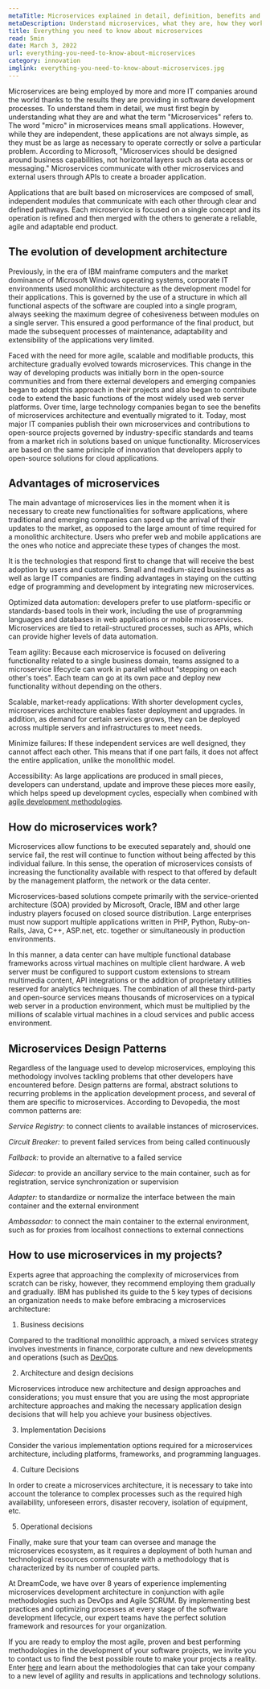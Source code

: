```yaml
---
metaTitle: Microservices explained in detail, definition, benefits and uses
metaDescription: Understand microservices, what they are, how they work, how you can apply them in your business and what benefits they represent.
title: Everything you need to know about microservices
read: 5min
date: March 3, 2022
url: everything-you-need-to-know-about-microservices
category: innovation
imglink: everything-you-need-to-know-about-microservices.jpg
---
```


Microservices are being employed by more and more IT companies around the world thanks to the results they are providing in software development processes. To understand them in detail, we must first begin by understanding what they are and what the term "Microservices" refers to. The word "micro" in microservices means small applications. However, while they are independent, these applications are not always simple, as they must be as large as necessary to operate correctly or solve a particular problem. According to Microsoft, "Microservices should be designed around business capabilities, not horizontal layers such as data access or messaging." Microservices communicate with other microservices and external users through APIs to create a broader application. 

Applications that are built based on microservices are composed of small, independent modules that communicate with each other through clear and defined pathways. Each microservice is focused on a single concept and its operation is refined and then merged with the others to generate a reliable, agile and adaptable end product. 

## The evolution of development architecture 

Previously, in the era of IBM mainframe computers and the market dominance of Microsoft Windows operating systems, corporate IT environments used monolithic architecture as the development model for their applications. This is governed by the use of a structure in which all functional aspects of the software are coupled into a single program, always seeking the maximum degree of cohesiveness between modules on a single server. This ensured a good performance of the final product, but made the subsequent processes of maintenance, adaptability and extensibility of the applications very limited. 

Faced with the need for more agile, scalable and modifiable products, this architecture gradually evolved towards microservices. This change in the way of developing products was initially born in the open-source communities and from there external developers and emerging companies began to adopt this approach in their projects and also began to contribute code to extend the basic functions of the most widely used web server platforms. Over time, large technology companies began to see the benefits of microservices architecture and eventually migrated to it. Today, most major IT companies publish their own microservices and contributions to open-source projects governed by industry-specific standards and teams from a market rich in solutions based on unique functionality. Microservices are based on the same principle of innovation that developers apply to open-source solutions for cloud applications. 

## Advantages of microservices 

The main advantage of microservices lies in the moment when it is necessary to create new functionalities for software applications, where traditional and emerging companies can speed up the arrival of their updates to the market, as opposed to the large amount of time required for a monolithic architecture. Users who prefer web and mobile applications are the ones who notice and appreciate these types of changes the most. 

It is the technologies that respond first to change that will receive the best adoption by users and customers. Small and medium-sized businesses as well as large IT companies are finding advantages in staying on the cutting edge of programming and development by integrating new microservices. 

Optimized data automation: developers prefer to use platform-specific or standards-based tools in their work, including the use of programming languages and databases in web applications or mobile microservices. Microservices are tied to retail-structured processes, such as APIs, which can provide higher levels of data automation. 

Team agility: Because each microservice is focused on delivering functionality related to a single business domain, teams assigned to a microservice lifecycle can work in parallel without "stepping on each other's toes". Each team can go at its own pace and deploy new functionality without depending on the others. 

Scalable, market-ready applications: With shorter development cycles, microservices architecture enables faster deployment and upgrades. In addition, as demand for certain services grows, they can be deployed across multiple servers and infrastructures to meet needs. 

Minimize failures: If these independent services are well designed, they cannot affect each other. This means that if one part fails, it does not affect the entire application, unlike the monolithic model. 

Accessibility: As large applications are produced in small pieces, developers can understand, update and improve these pieces more easily, which helps speed up development cycles, especially when combined with [agile development methodologies](https://www.dreamcodesoft.com/how-scrum-transformed-it-industry). 

## How do microservices work? 

Microservices allow functions to be executed separately and, should one service fail, the rest will continue to function without being affected by this individual failure. In this sense, the operation of microservices consists of increasing the functionality available with respect to that offered by default by the management platform, the network or the data center.  

Microservices-based solutions compete primarily with the service-oriented architecture (SOA) provided by Microsoft, Oracle, IBM and other large industry players focused on closed source distribution. Large enterprises must now support multiple applications written in PHP, Python, Ruby-on-Rails, Java, C++, ASP.net, etc. together or simultaneously in production environments. 

In this manner, a data center can have multiple functional database frameworks across virtual machines on multiple client hardware. A web server must be configured to support custom extensions to stream multimedia content, API integrations or the addition of proprietary utilities reserved for analytics techniques. The combination of all these third-party and open-source services means thousands of microservices on a typical web server in a production environment, which must be multiplied by the millions of scalable virtual machines in a cloud services and public access environment. 

## Microservices Design Patterns 

Regardless of the language used to develop microservices, employing this methodology involves tackling problems that other developers have encountered before. Design patterns are formal, abstract solutions to recurring problems in the application development process, and several of them are specific to microservices. According to Devopedia, the most common patterns are: 

*Service Registry:* to connect clients to available instances of microservices. 

*Circuit Breaker:* to prevent failed services from being called continuously 

*Fallback:* to provide an alternative to a failed service 

*Sidecar:* to provide an ancillary service to the main container, such as for registration, service synchronization or supervision 

*Adapter:* to standardize or normalize the interface between the main container and the external environment 

*Ambassador:* to connect the main container to the external environment, such as for proxies from localhost connections to external connections 

## How to use microservices in my projects? 

Experts agree that approaching the complexity of microservices from scratch can be risky, however, they recommend employing them gradually and gradually. IBM has published its guide to the 5 key types of decisions an organization needs to make before embracing a microservices architecture: 

1. Business decisions 

Compared to the traditional monolithic approach, a mixed services strategy involves investments in finance, corporate culture and new developments and operations (such as [DevOps](https://www.dreamcodesoft.com/devops-the-recipe-of-success-software-development-for-companies). 

2. Architecture and design decisions 

Microservices introduce new architecture and design approaches and considerations; you must ensure that you are using the most appropriate architecture approaches and making the necessary application design decisions that will help you achieve your business objectives. 

3. Implementation Decisions 

Consider the various implementation options required for a microservices architecture, including platforms, frameworks, and programming languages. 

4. Culture Decisions 

In order to create a microservices architecture, it is necessary to take into account the tolerance to complex processes such as the required high availability, unforeseen errors, disaster recovery, isolation of equipment, etc. 

5. Operational decisions 

Finally, make sure that your team can oversee and manage the microservices ecosystem, as it requires a deployment of both human and technological resources commensurate with a methodology that is characterized by its number of coupled parts. 

At DreamCode, we have over 8 years of experience implementing microservices development architecture in conjunction with agile methodologies such as DevOps and Agile SCRUM. By implementing best practices and optimizing processes at every stage of the software development lifecycle, our expert teams have the perfect solution framework and resources for your organization. 

If you are ready to employ the most agile, proven and best performing methodologies in the development of your software projects, we invite you to contact us to find the best possible route to make your projects a reality. Enter [here](https://www.dreamcodesoft.com/#process) and learn about the methodologies that can take your company to a new level of agility and results in applications and technology solutions. 